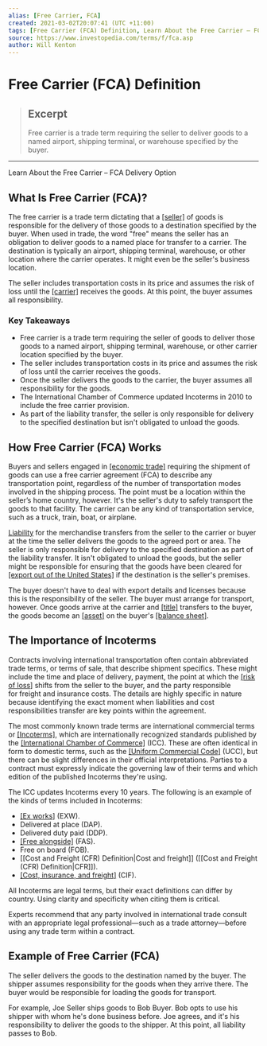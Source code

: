 ```yaml
---
alias: [Free Carrier, FCA]
created: 2021-03-02T20:07:41 (UTC +11:00)
tags: [Free Carrier (FCA) Definition, Learn About the Free Carrier – FCA Delivery Option]
source: https://www.investopedia.com/terms/f/fca.asp
author: Will Kenton
---
```


# Free Carrier (FCA) Definition

> ## Excerpt
> Free carrier is a trade term requiring the seller to deliver goods to a named airport, shipping terminal, or warehouse specified by the buyer.

---

Learn About the Free Carrier – FCA Delivery Option
## What Is Free Carrier (FCA)?

The free carrier is a trade term dictating that a [[seller]](https://www.investopedia.com/terms/s/seller.asp) of goods is responsible for the delivery of those goods to a destination specified by the buyer. When used in trade, the word "free" means the seller has an obligation to deliver goods to a named place for transfer to a carrier. The destination is typically an airport, shipping terminal, warehouse, or other location where the carrier operates. It might even be the seller's business location.

The seller includes transportation costs in its price and assumes the risk of loss until the [[carrier]](https://www.investopedia.com/terms/c/common-carrier.asp) receives the goods. At this point, the buyer assumes all responsibility.

### Key Takeaways

-   Free carrier is a trade term requiring the seller of goods to deliver those goods to a named airport, shipping terminal, warehouse, or other carrier location specified by the buyer.
-   The seller includes transportation costs in its price and assumes the risk of loss until the carrier receives the goods.
-   Once the seller delivers the goods to the carrier, the buyer assumes all responsibility for the goods.
-   The International Chamber of Commerce updated Incoterms in 2010 to include the free carrier provision.
-   As part of the liability transfer, the seller is only responsible for delivery to the specified destination but isn't obligated to unload the goods.

## How Free Carrier (FCA) Works

Buyers and sellers engaged in [[economic trade]](https://www.investopedia.com/terms/t/trade.asp) requiring the shipment of goods can use a free carrier agreement (FCA) to describe any transportation point, regardless of the number of transportation modes involved in the shipping process. The point must be a location within the seller’s home country, however. It's the seller's duty to safely transport the goods to that facility. The carrier can be any kind of transportation service, such as a truck, train, boat, or airplane.

[Liability](https://www.investopedia.com/terms/l/liability.asp) for the merchandise transfers from the seller to the carrier or buyer at the time the seller delivers the goods to the agreed port or area. The seller is only responsible for delivery to the specified destination as part of the liability transfer. It isn't obligated to unload the goods, but the seller might be responsible for ensuring that the goods have been cleared for [[export out of the United States]](https://www.export.gov/article?id=Free-Carrier-FCA) if the destination is the seller's premises.

The buyer doesn't have to deal with export details and licenses because this is the responsibility of the seller. The buyer must arrange for transport, however. Once goods arrive at the carrier and [[title]](https://www.investopedia.com/terms/t/title.asp) transfers to the buyer, the goods become an [[asset]](https://www.investopedia.com/terms/a/asset.asp) on the buyer's [[balance sheet]](https://www.investopedia.com/terms/b/balancesheet.asp).

## The Importance of Incoterms

Contracts involving international transportation often contain abbreviated trade terms, or terms of sale, that describe shipment specifics. These might include the time and place of delivery, payment, the point at which the [[risk of loss]](https://www.investopedia.com/terms/r/risk.asp) shifts from the seller to the buyer, and the party responsible for freight and insurance costs. The details are highly specific in nature because identifying the exact moment when liabilities and cost responsibilities transfer are key points within the agreement.

The most commonly known trade terms are international commercial terms or [[Incoterms]](https://www.investopedia.com/terms/i/incoterms.asp), which are internationally recognized standards published by the [[International Chamber of Commerce]](https://www.investopedia.com/terms/i/international-chamber-of-commerce-icc.asp) (ICC). These are often identical in form to domestic terms, such as the [[Uniform Commercial Code]](https://www.investopedia.com/terms/u/uniform-commercial-code.asp) (UCC), but there can be slight differences in their official interpretations. Parties to a contract must expressly indicate the governing law of their terms and which edition of the published Incoterms they're using.

The ICC updates Incoterms every 10 years. The following is an example of the kinds of terms included in Incoterms:

-   [[Ex works]](https://www.investopedia.com/terms/e/exw.asp) (EXW).
-   Delivered at place (DAP).
-   Delivered duty paid (DDP).
-   [[Free alongside]](https://www.investopedia.com/terms/f/fas.asp) (FAS).
-   Free on board (FOB).
-   [[Cost and Freight (CFR) Definition|Cost and freight]] ([[Cost and Freight (CFR) Definition|CFR]]).
-   [[Cost, insurance, and freight]](https://www.investopedia.com/terms/c/cif.asp) (CIF).

All Incoterms are legal terms, but their exact definitions can differ by country. Using clarity and specificity when citing them is critical.

Experts recommend that any party involved in international trade consult with an appropriate legal professional—such as a trade attorney—before using any trade term within a contract.

## Example of Free Carrier (FCA)

The seller delivers the goods to the destination named by the buyer. The shipper assumes responsibility for the goods when they arrive there. The buyer would be responsible for loading the goods for transport.

For example, Joe Seller ships goods to Bob Buyer. Bob opts to use his shipper with whom he's done business before. Joe agrees, and it's his responsibility to deliver the goods to the shipper. At this point, all liability passes to Bob.
